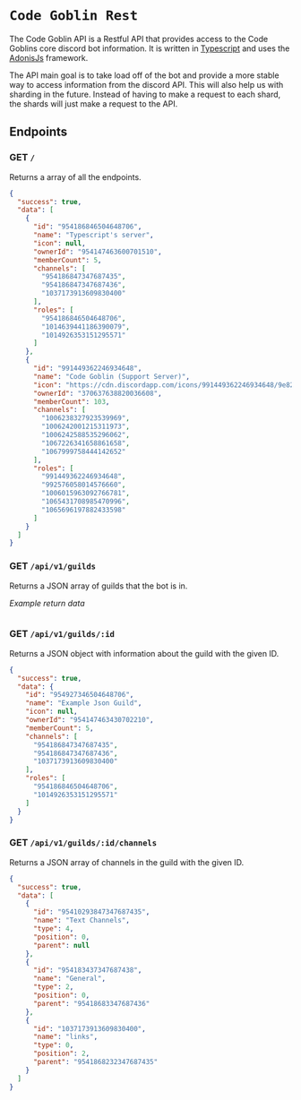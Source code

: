 # `Code Goblin Rest`

The Code Goblin API is a Restful API that provides access to the Code Goblins core discord bot information. It is written in [Typescript](https://www.typescriptlang.org/) and uses the [AdonisJs](https://adonisjs.com/) framework. 

The API main goal is to take load off of the bot and provide a more stable way to access information from the discord API. This will also help us with sharding in the future. Instead of having to make a request to each shard, the shards will just make a request to the API.

## Endpoints

### GET `/`

Returns a array of all the endpoints.

```json
{
  "success": true,
  "data": [
    {
      "id": "954186846504648706",
      "name": "Typescript's server",
      "icon": null,
      "ownerId": "954147463600701510",
      "memberCount": 5,
      "channels": [
        "954186847347687435",
        "954186847347687436",
        "1037173913609830400"
      ],
      "roles": [
        "954186846504648706",
        "1014639441186390079",
        "1014926353151295571"
      ]
    },
    {
      "id": "991449362246934648",
      "name": "Code Goblin (Support Server)",
      "icon": "https://cdn.discordapp.com/icons/991449362246934648/9e829c3639d3fbcf53a814051fd04054.png?size=4096",
      "ownerId": "370637638820036608",
      "memberCount": 103,
      "channels": [
        "1006238327923539969",
        "1006242001215311973",
        "1006242588535296062",
        "1067226341658861658",
        "1067999758444142652"
      ],
      "roles": [
        "991449362246934648",
        "992576058014576660",
        "1006015963092766781",
        "1065431708985470996",
        "1065696197882433598"
      ]
    }
  ]
}
```

### GET `/api/v1/guilds`

Returns a JSON array of guilds that the bot is in.

*Example return data*
```json

```

### GET `/api/v1/guilds/:id`

Returns a JSON object with information about the guild with the given ID.

```json
{
  "success": true,
  "data": {
    "id": "954927346504648706",
    "name": "Example Json Guild",
    "icon": null,
    "ownerId": "954147463430702210",
    "memberCount": 5,
    "channels": [
      "954186847347687435",
      "954186847347687436",
      "1037173913609830400"
    ],
    "roles": [
      "954186846504648706",
      "1014926353151295571"
    ]
  }
}
```

### GET `/api/v1/guilds/:id/channels`

Returns a JSON array of channels in the guild with the given ID.

```json
{
  "success": true,
  "data": [
    {
      "id": "95410293847347687435",
      "name": "Text Channels",
      "type": 4,
      "position": 0,
      "parent": null
    },
    {
      "id": "954183437347687438",
      "name": "General",
      "type": 2,
      "position": 0,
      "parent": "95418683347687436"
    },
    {
      "id": "1037173913609830400",
      "name": "links",
      "type": 0,
      "position": 2,
      "parent": "9541868232347687435"
    }
  ]
}
```
